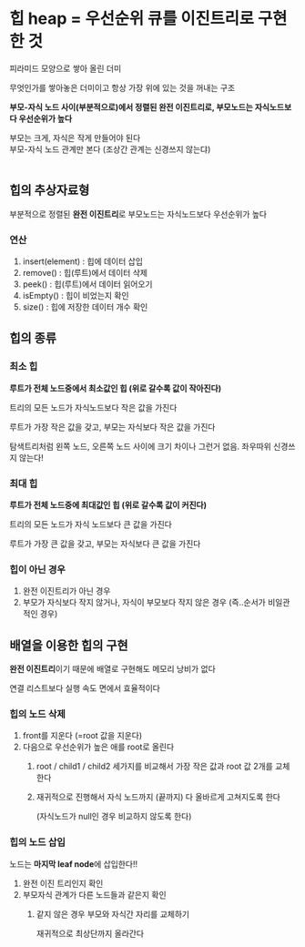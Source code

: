 # 힙 heap = 우선순위 큐를 이진트리로 구현한 것

피라미드 모양으로 쌓아 올린 더미<br>

무엇인가를 쌓아놓은 더미이고 항상 가장 위에 있는 것을 꺼내는 구조<br>

**부모-자식 노드 사이(부분적으로)에서 정렬된 완전 이진트리로, 부모노드는 자식노드보다 우선순위가 높다**<br>

부모는 크게, 자식은 작게 만들어야 된다<br>
부모-자식 노드 관계만 본다 (조상간 관계는 신경쓰지 않는댜)<br><br>

## 힙의 추상자료형

부분적으로 정렬된 **완전 이진트리**로 부모노드는 자식노드보다 우선순위가 높다<br>

### 연산

1. insert(element) : 힙에 데이터 삽입
2. remove() : 힙(루트)에서 데이터 삭제
3. peek() : 힙(루트)에서 데이터 읽어오기
4. isEmpty() : 힙이 비었는지 확인
5. size() : 힙에 저장한 데이터 개수 확인<br>

## 힙의 종류

### 최소 힙

**루트가 전체 노드중에서 최소값인 힙 (위로 갈수록 값이 작아진다)**<br>

트리의 모든 노드가 자식노드보다 작은 값을 가진다<br>

루트가 가장 작은 값을 갖고, 부모는 자식보다 작은 값을 가진다<br>

탐색트리처럼 왼쪽 노드, 오른쪽 노드 사이에 크기 차이나 그런거 없음. 좌우따위 신경쓰지 않는다!<br>

### 최대 힙

**루트가 전체 노드중에 최대값인 힙 (위로 갈수록 값이 커진다)**<br>

트리의 모든 노드가 자식 노드보다 큰 값을 가진다<br>

루트가 가장 큰 값을 갖고, 부모는 자식보다 큰 값을 가진다<br>

### 힙이 아닌 경우

1. 완전 이진트리가 아닌 경우
2. 부모가 자식보다 작지 않거나, 자식이 부모보다 작지 않은 경우 (즉..순서가 비일관적인 경우)<br>

## 배열을 이용한 힙의 구현

**완전 이진트리**이기 때문에 배열로 구현해도 메모리 낭비가 없다<br>

연결 리스트보다 실행 속도 면에서 효율적이다<br>


### 힙의 노드 삭제

1. front를 지운다 (=root 값을 지운다)
2. 다음으로 우선순위가 높은 애를 root로 올린다
    1. root / child1 / child2 세가지를 비교해서 가장 작은 값과 root 값 2개를 교체한다
    2. 재귀적으로 진행해서 자식 노드까지 (끝까지) 다 올바르게 고쳐지도록 한다

        (자식노드가 null인 경우 비교하지 않도록 한다)<br>

### 힙의 노드 삽입

노드는 **마지막 leaf node**에 삽입한다!!<br>

1. 완전 이진 트리인지 확인
2. 부모자식 관계가 다른 노드들과 같은지 확인
    1. 같지 않은 경우 부모와 자식간 자리를 교체하기

        재귀적으로 최상단까지 올라간다